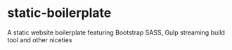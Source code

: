 static-boilerplate
==================

A static website boilerplate featuring Bootstrap SASS, Gulp streaming build tool and other niceties
